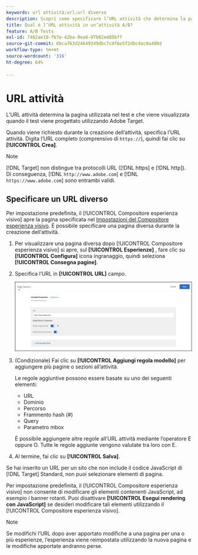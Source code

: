 ```yaml
---
keywords: url attività;url;url diverso
description: Scopri come specificare l’URL attività che determina la pagina utilizzata nel test e che viene visualizzata quando il test viene progettato utilizzando [!DNL Adobe Target].
title: Qual è l’URL attività in un’attività A/B?
feature: A/B Tests
exl-id: 7482ae10-fb7e-42ba-9ea0-97b82ed85bff
source-git-commit: 6bca763d24649349dbc7cdf6e5f2dbc4ac0a480d
workflow-type: tm+mt
source-wordcount: '316'
ht-degree: 64%

---
```


# URL attività

L’URL attività determina la pagina utilizzata nel test e che viene visualizzata quando il test viene progettato utilizzando Adobe Target.

Quando viene richiesto durante la creazione dell’attività, specifica l’URL attività. Digita l’URL completo (comprensivo di `https://`), quindi fai clic su **[!UICONTROL Crea]**.

>[!NOTE]
>
>[!DNL Target] non distingue tra protocolli URL ([!DNL https] e [!DNL http]). Di conseguenza, [!DNL `http://www.adobe.com`] e [!DNL `https://www.adobe.com`] sono entrambi validi.

## Specificare un URL diverso

Per impostazione predefinita, il [!UICONTROL Compositore esperienza visivo] apre la pagina specificata nel [Impostazioni del Compositore esperienza visivo](/help/main/administrating-target/visual-experience-composer-set-up.md). È possibile specificare una pagina diversa durante la creazione dell’attività.

1. Per visualizzare una pagina diversa dopo [!UICONTROL Compositore esperienza visivo] si apre, sul **[!UICONTROL Esperienze]** , fare clic su **[!UICONTROL Configura]** icona ingranaggio, quindi seleziona **[!UICONTROL Consegna pagine]**.

1. Specifica l’URL in **[!UICONTROL URL]** campo.

   ![Finestra di dialogo Consegna pagine](/help/main/c-activities/t-test-ab/t-test-create-ab/assets/url-config-new.png)

1. (Condizionale) Fai clic su **[!UICONTROL Aggiungi regola modello]** per aggiungere più pagine o sezioni all’attività.

   Le regole aggiuntive possono essere basate su uno dei seguenti elementi:

   * URL
   * Dominio
   * Percorso
   * Frammento hash (#)
   * Query
   * Parametro mbox

   È possibile aggiungere altre regole all’URL attività mediante l’operatore E oppure O. Tutte le regole aggiunte vengono valutate tra loro con E.

1. Al termine, fai clic su **[!UICONTROL Salva]**.

Se hai inserito un URL per un sito che non include il codice JavaScript di [!DNL Target] Standard, non puoi selezionare elementi di pagina.

Per impostazione predefinita, il [!UICONTROL Compositore esperienza visivo] non consente di modificare gli elementi contenenti JavaScript, ad esempio i banner rotanti. Puoi disattivare **[!UICONTROL Esegui rendering con JavaScript]** se desideri modificare tali elementi utilizzando il [!UICONTROL Compositore esperienza visivo].

>[!NOTE]
>
>Se modifichi l’URL dopo aver apportato modifiche a una pagina per una o più esperienze, l’esperienza viene reimpostata utilizzando la nuova pagina e le modifiche apportate andranno perse.

